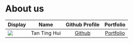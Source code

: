 # About us

Display |     Name     | Github Profile | Portfolio 
--------|:------------:|:--------------:|:---------:
![](https://via.placeholder.com/100.png?text=Photo) | Tan Ting Hui | [Github](https://github.com/Ridiculouswifi) | [Portfolio](ridiculouswifi)
